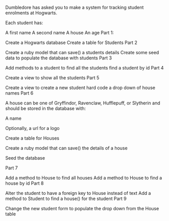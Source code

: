Dumbledore has asked you to make a system for tracking student enrolments at Hogwarts.

Each student has:

A first name
A second name
A house
An age
Part 1:

Create a Hogwarts database
Create a table for Students
Part 2

Create a ruby model that can save() a students details
Create some seed data to populate the database with students
Part 3

Add methods to a student to
find all the students
find a student by id
Part 4

Create a view to show all the students
Part 5

Create a view to create a new student
hard code a drop down of house names
Part 6

A house can be one of Gryffindor, Ravenclaw, Hufflepuff, or Slytherin and should be stored in the database with:

A name

Optionally, a url for a logo

Create a table for Houses

Create a ruby model that can save() the details of a house

Seed the database

Part 7

Add a method to House to find all houses
Add a method to House to find a house by id
Part 8

Alter the student to have a foreign key to House instead of text
Add a method to Student to find a house() for the student
Part 9

Change the new student form to populate the drop down from the House table